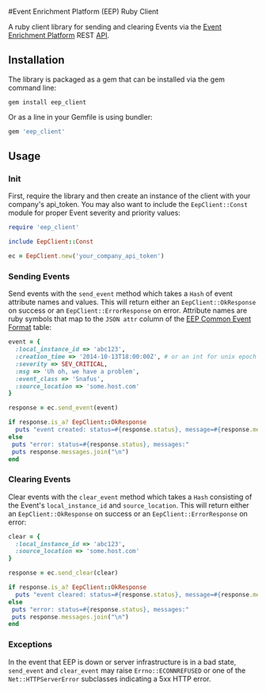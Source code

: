 #Event Enrichment Platform (EEP) Ruby Client

A ruby client library for sending and clearing Events via the [Event Enrichment Platform](http://www.eventenrichment.com) REST [API](http://support.eventenrichment.com/knowledge_base/topics/rest-api).

## Installation

The library is packaged as a gem that can be installed via the gem command line:

```
gem install eep_client
```

Or as a line in your Gemfile is using bundler:

``` ruby
gem 'eep_client'
```

## Usage

### Init

First, require the library and then create an instance of the client with your company's api_token.  You may also want to include the `EepClient::Const` module for proper Event severity and priority values:

``` ruby
require 'eep_client'

include EepClient::Const

ec = EepClient.new('your_company_api_token')
```

### Sending Events

Send events with the `send_event` method which takes a `Hash` of event attribute names and values.  This will return either an `EepClient::OkResponse` on success or an `EepClient::ErrorResponse` on error.  Attribute names are ruby symbols that map to the `JSON attr` column of the [EEP Common Event Format](http://support.eventenrichment.com/knowledge_base/topics/event-enrichment-common-event-format) table:

``` ruby
event = {
  :local_instance_id => 'abc123',
  :creation_time => '2014-10-13T18:00:00Z', # or an int for unix epoch or a ruby Time instance
  :severity => SEV_CRITICAL,
  :msg => 'Uh oh, we have a problem',
  :event_class => 'Snafus',
  :source_location => 'some.host.com'
}

response = ec.send_event(event)

if response.is_a? EepClient::OkResponse
  puts "event created: status=#{response.status}, message=#{response.message}, event_id=#{response.id}"
else
 puts "error: status=#{response.status}, messages:"
 puts response.messages.join("\n")
end
```

### Clearing Events

Clear events with the `clear_event` method which takes a `Hash` consisting of the Event's `local_instance_id` and `source_location`.  This will return either an `EepClient::OkResponse` on success or an `EepClient::ErrorResponse` on error:

``` ruby
clear = {
  :local_instance_id => 'abc123',
  :source_location => 'some.host.com'
}

response = ec.send_clear(clear)

if response.is_a? EepClient::OkResponse
  puts "event cleared: status=#{response.status}, message=#{response.message}, event_id=#{response.id}"
else
 puts "error: status=#{response.status}, messages:"
 puts response.messages.join("\n")
end
```

### Exceptions

In the event that EEP is down or server infrastructure is in a bad state, `send_event` and `clear_event` may raise `Errno::ECONNREFUSED` or one of the `Net::HTTPServerError` subclasses indicating a 5xx HTTP error.


